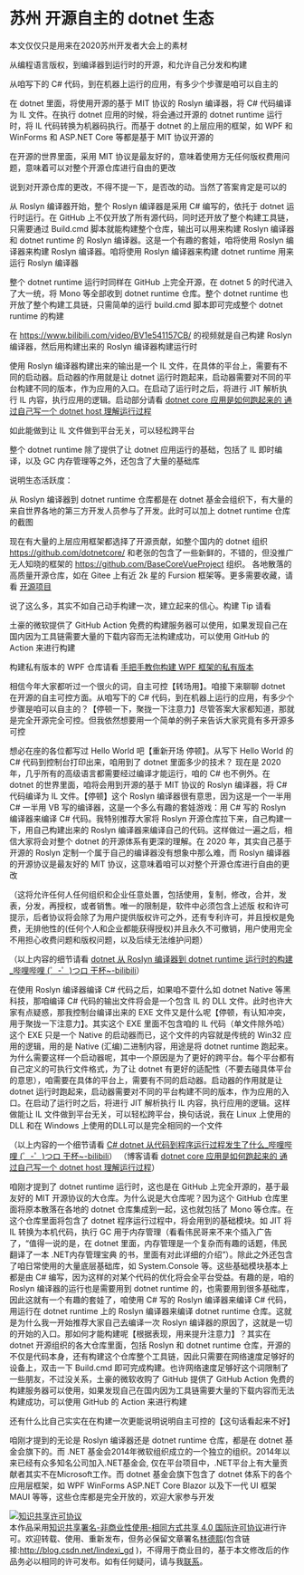 
# 苏州 开源自主的 dotnet 生态

本文仅仅只是用来在2020苏州开发者大会上的素材

<!--more-->


<!-- CreateTime:2020/12/10 19:15:52 -->

<!-- 草稿 -->

从编程语言版权，到编译器到运行时的开源，和允许自己分发和构建

从咱写下的 C# 代码，到在机器上运行的应用，有多少个步骤是咱可以自主的

在 dotnet 里面，将使用开源的基于 MIT 协议的 Roslyn 编译器，将 C# 代码编译为 IL 文件。在执行 dotnet 应用的时候，将会通过开源的 dotnet runtime 运行时，将 IL 代码转换为机器码执行。而基于 dotnet 的上层应用的框架，如 WPF 和 WinForms 和 ASP.NET Core 等都是基于 MIT 协议开源的

在开源的世界里面，采用 MIT 协议是最友好的，意味着使用方无任何版权费用问题，意味着可以对整个开源仓库进行自由的更改

说到对开源仓库的更改，不得不提一下，是否改的动。当然了答案肯定是可以的

从 Roslyn 编译器开始，整个 Roslyn 编译器是采用 C# 编写的，依托于 dotnet 运行时运行。在 GitHub 上不仅开放了所有源代码，同时还开放了整个构建工具链，只需要通过 Build.cmd 脚本就能构建整个仓库，输出可以用来构建 Roslyn 编译器和 dotnet runtime 的 Roslyn 编译器。这是一个有趣的套娃，咱将使用 Roslyn 编译器来构建 Roslyn 编译器。咱将使用 Roslyn 编译器来构建 dotnet runtime 用来运行 Roslyn 编译器

整个 dotnet runtime 运行时同样在 GitHub 上完全开源，在 dotnet 5 的时代进入了大一统，将 Mono 等全部收到 dotnet runtime 仓库。整个 dotnet runtime 也开放了整个构建工具链，只需简单的运行 build.cmd 脚本即可完成整个 dotnet runtime 的构建

在 https://www.bilibili.com/video/BV1e541157CB/ 的视频就是自己构建 Roslyn 编译器，然后用构建出来的 Roslyn 编译器构建运行时




使用 Roslyn 编译器构建出来的输出是一个 IL 文件，在具体的平台上，需要有不同的启动器。启动器的作用就是让 dotnet 运行时跑起来，启动器需要对不同的平台构建不同的版本，作为应用的入口。在启动了运行时之后，将进行 JIT 解析执行 IL 内容，执行应用的逻辑。启动部分请看 [dotnet core 应用是如何跑起来的 通过自己写一个 dotnet host 理解运行过程](https://blog.lindexi.com/post/dotnet-core-%E5%BA%94%E7%94%A8%E6%98%AF%E5%A6%82%E4%BD%95%E8%B7%91%E8%B5%B7%E6%9D%A5%E7%9A%84-%E9%80%9A%E8%BF%87%E8%87%AA%E5%B7%B1%E5%86%99%E4%B8%80%E4%B8%AA-dotnet-host-%E7%90%86%E8%A7%A3%E8%BF%90%E8%A1%8C%E8%BF%87%E7%A8%8B.html )

如此能做到让 IL 文件做到平台无关，可以轻松跨平台





整个 dotnet runtime 除了提供了让 dotnet 应用运行的基础，包括了 IL 即时编译，以及 GC 内存管理等之外，还包含了大量的基础库



说明生态活跃度：

从 Roslyn 编译器到 dotnet runtime 仓库都是在 dotnet 基金会组织下，有大量的来自世界各地的第三方开发人员参与了开发。此时可以加上 dotnet runtime 仓库的截图

现在有大量的上层应用框架都选择了开源贡献，如整个国内的 dotnet 组织 https://github.com/dotnetcore/ 和老张的包含了一些新鲜的，不错的，但没推广无人知晓的框架的 https://github.com/BaseCoreVueProject 组织。 各地散落的高质量开源仓库，如在 Gitee 上有近 2k 星的 Fursion 框架等。更多需要收藏，请看 [开源项目](https://blog.lindexi.com/post/%E5%BC%80%E6%BA%90%E9%A1%B9%E7%9B%AE.html )



说了这么多，其实不如自己动手构建一次，建立起来的信心。构建 Tip 请看

土豪的微软提供了 GitHub Action 免费的构建服务器可以使用，如果发现自己在国内因为工具链需要大量的下载内容而无法构建成功，可以使用 GitHub 的 Action 来进行构建

构建私有版本的 WPF 仓库请看 [手把手教你构建 WPF 框架的私有版本](https://blog.lindexi.com/post/%E6%89%8B%E6%8A%8A%E6%89%8B%E6%95%99%E4%BD%A0%E6%9E%84%E5%BB%BA-WPF-%E6%A1%86%E6%9E%B6%E7%9A%84%E7%A7%81%E6%9C%89%E7%89%88%E6%9C%AC.html )




相信今年大家都听过一个很火的词，自主可控【转场用】。咱接下来聊聊 dotnet 在开源的自主可控方面。从咱写下的 C# 代码，到在机器上运行的应用，有多少个步骤是咱可以自主的？【停顿一下，聚拢一下注意力】尽管答案大家都知道，那就是完全开源完全可控。但我依然想要用一个简单的例子来告诉大家究竟有多开源多可控

想必在座的各位都写过 Hello World 吧【重新开场 停顿】。从写下 Hello World 的 C# 代码到控制台打印出来，咱用到了 dotnet 里面多少的技术？ 现在是 2020 年，几乎所有的高级语言都需要经过编译才能运行，咱的 C# 也不例外。在 dotnet 的世界里面，咱将会用到开源的基于 MIT 协议的 Roslyn 编译器，将 C# 代码编译为 IL 文件。【停顿】这个 Roslyn 编译器很有意思，因为这是一个一半用 C# 一半用 VB 写的编译器，这是一个多么有趣的套娃游戏：用 C# 写的 Roslyn 编译器来编译 C# 代码。我特别推荐大家将 Roslyn 开源仓库拉下来，自己构建一下，用自己构建出来的 Roslyn 编译器来编译自己的代码。这样做过一遍之后，相信大家将会对整个 dotnet 的开源体系有更深的理解。在 2020 年，其实自己基于开源的 Roslyn 定制一个属于自己的编译器没有想象中那么难，而 Roslyn 编译器的开源协议是最友好的 MIT 协议，这意味着咱可以对整个开源仓库进行自由的更改

（这将允许任何人任何组织和企业任意处置，包括使用，复制，修改，合并，发表，分发，再授权，或者销售。唯一的限制是，软件中必须包含上述版 权和许可提示，后者协议将会除了为用户提供版权许可之外，还有专利许可，并且授权是免费，无排他性的(任何个人和企业都能获得授权)并且永久不可撤销，用户使用完全不用担心收费问题和版权问题，以及后续无法维护问题）

（以上内容的细节请看 [dotnet 从 Roslyn 编译器到 dotnet runtime 运行时的构建_哔哩哔哩 (゜-゜)つロ 干杯~-bilibili](https://www.bilibili.com/video/BV1e541157CB )）

在使用 Roslyn 编译器编译 C# 代码之后，如果咱不耍什么如 dotnet Native 等黑科技，那咱编译 C# 代码的输出文件将会是一个包含 IL 的 DLL 文件。此时也许大家有点疑惑，那我控制台编译出来的 EXE 文件又是什么呢【停顿，有认知冲突，用于聚拢一下注意力】。其实这个 EXE 里面不包含咱的 IL 代码（单文件除外哈）这个 EXE 只是一个 Native 的启动器而已，这个文件的内容就是传统的 Win32 应用的逻辑，用的是 Native (汇编)二进制内容，用途是将 dotnet runtime 跑起来。为什么需要这样一个启动器呢，其中一个原因是为了更好的跨平台。每个平台都有自己定义的可执行文件格式，为了让 dotnet 有更好的适配性（不要去碰具体平台的意思），咱需要在具体的平台上，需要有不同的启动器。启动器的作用就是让 dotnet 运行时跑起来，启动器需要对不同的平台构建不同的版本，作为应用的入口。在启动了运行时之后，将进行 JIT 解析执行 IL 内容，执行应用的逻辑。这样做能让 IL 文件做到平台无关，可以轻松跨平台，换句话说，我在 Linux 上使用的 DLL 和在 Windows 上使用的DLL可以是完全相同的一个文件

（以上内容的一个细节请看 [C# dotnet 从代码到程序运行过程发生了什么_哔哩哔哩 (゜-゜)つロ 干杯~-bilibili](https://www.bilibili.com/video/BV1cf4y1e7iC )）
（博客请看 [dotnet core 应用是如何跑起来的 通过自己写一个 dotnet host 理解运行过程](https://blog.lindexi.com/post/dotnet-core-%E5%BA%94%E7%94%A8%E6%98%AF%E5%A6%82%E4%BD%95%E8%B7%91%E8%B5%B7%E6%9D%A5%E7%9A%84-%E9%80%9A%E8%BF%87%E8%87%AA%E5%B7%B1%E5%86%99%E4%B8%80%E4%B8%AA-dotnet-host-%E7%90%86%E8%A7%A3%E8%BF%90%E8%A1%8C%E8%BF%87%E7%A8%8B.html )）

咱刚才提到了 dotnet runtime 运行时，这也是在 GitHub 上完全开源的，基于最友好的 MIT 开源协议的大仓库。为什么说是大仓库呢？因为这个 GitHub 仓库里面将原本散落在各地的 dotnet 仓库集成到一起，这也就包括了 Mono 等仓库。在这个仓库里面将包含了 dotnet 程序运行过程中，将会用到的基础模块。如 JIT 将 IL 转换为本机代码，执行 GC 用于内存管理（看看伟民哥来不来个插入广告了，“值得一说的是，在 dotnet 里面，内存管理是一个复杂而有趣的话题，伟民翻译了一本 .NET内存管理宝典 的书，里面有对此详细的介绍”）。除此之外还包含了咱日常使用的大量底层基础库，如 System.Console 等。这些基础模块基本上都是由 C# 编写，因为这样的对某个代码的优化将会全平台受益。有趣的是，咱的 Roslyn 编译器的运行也是需要用到 dotnet runtime 的，也需要用到很多基础库，因此这就有一个有趣的套娃了，咱使用 C# 写的 Roslyn 编译器来编译 C# 代码，用运行在 dotnet runtime 上的 Roslyn 编译器来编译 dotnet runtime 仓库。这就是为什么我一开始推荐大家自己去编译一次 Roslyn 编译器的原因了，这就是一切的开始的入口。那如何才能构建呢【根据表现，用来提升注意力】？其实在 dotnet 开源组织的各大仓库里面，包括 Roslyn 和 dotnet runtime 仓库，开源的不仅是代码本身，还有构建这个仓库整个工具链，因此只需要在网络速度足够好的设备上，双击一下 Build.cmd 即可完成构建。也许网络速度足够好这个词限制了一些朋友，不过没关系，土豪的微软收购了 GitHub 提供了 GitHub Action 免费的构建服务器可以使用，如果发现自己在国内因为工具链需要大量的下载内容而无法构建成功，可以使用 GitHub 的 Action 来进行构建

还有什么比自己实实在在构建一次更能说明说明自主可控的【这句话看起来不好】

咱刚才提到的无论是 Roslyn 编译器还是 dotnet runtime 仓库，都是在 dotnet 基金会旗下的。而 .NET 基金会2014年微软组织成立的一个独立的组织。2014年以来已经有众多知名公司加入.NET基金会, 仅在平台项目中，.NET平台上有大量贡献者其实不在Microsoft工作。而 dotnet 基金会旗下包含了 dotnet 体系下的各个应用层框架，如 WPF WinForms ASP.NET Core Blazor 以及下一代 UI 框架 MAUI 等等，这些仓库都是完全开放的，欢迎大家参与开发




<a rel="license" href="http://creativecommons.org/licenses/by-nc-sa/4.0/"><img alt="知识共享许可协议" style="border-width:0" src="https://licensebuttons.net/l/by-nc-sa/4.0/88x31.png" /></a><br />本作品采用<a rel="license" href="http://creativecommons.org/licenses/by-nc-sa/4.0/">知识共享署名-非商业性使用-相同方式共享 4.0 国际许可协议</a>进行许可。欢迎转载、使用、重新发布，但务必保留文章署名[林德熙](http://blog.csdn.net/lindexi_gd)(包含链接:http://blog.csdn.net/lindexi_gd )，不得用于商业目的，基于本文修改后的作品务必以相同的许可发布。如有任何疑问，请与我[联系](mailto:lindexi_gd@163.com)。
